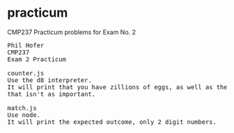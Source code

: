# practicum
CMP237 Practicum problems for Exam No. 2

<pre>
Phil Hofer
CMP237
Exam 2 Practicum

counter.js
Use the d8 interpreter.
It will print that you have zillions of eggs, as well as the other data
that isn't as important.

match.js
Use node.
It will print the expected outcome, only 2 digit numbers.
</pre>
